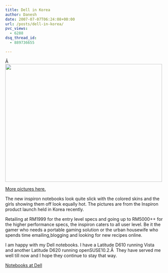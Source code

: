 ```yaml
---
title: Dell in Korea
author: Danesh
date: 2007-07-07T06:24:08+00:00
url: /posts/dell-in-korea/
pvc_views:
  - 6288
dsq_thread_id:
  - 889736655

---
```

Â <img loading="lazy" src="http://farm2.static.flickr.com/1167/744842281_25ba5da269.jpg?v=0" height="375" width="500" />

[More pictures here.][1] 

The new inspiron notebooks look quite slick with the colored skins and the girls showing them off look equally hot. The pictures are from the Inspiron product launch held in Korea recently.

Retailing at RM1999 for the entry level specs and going up to RM5000++ for the higher performance specs, the inspiron caters to all user level. Be it the gamer who needs a portable gaming solution or the urban housewife who spends time emailing,blogging and looking for new recipes online.

I am happy with my Dell notebooks. I have a Latitude D610 running Vista and another Latitude D620 running openSUSE10.2.Â  They have served me well till now and I hope they continue to stay that way.

[Notebooks at Dell][2]

 [1]: http://www.flickr.com/photos/dannyportal/tags/dellinpironkorea/
 [2]: http://www1.ap.dell.com/content/products/category.aspx/notebooks?c=my&cs=mydhs1&l=en&s=dhs